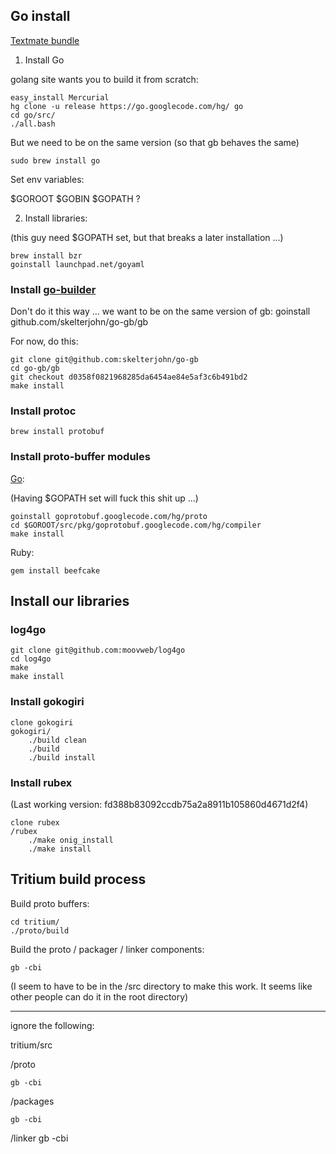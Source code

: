 ## Go install ##

[Textmate bundle](https://github.com/AlanQuatermain/go-tmbundle)

1. Install Go


golang site wants you to build it from scratch:

    easy_install Mercurial
	hg clone -u release https://go.googlecode.com/hg/ go
	cd go/src/
	./all.bash 

But we need to be on the same version (so that gb behaves the same)

    sudo brew install go


Set env variables:

$GOROOT
$GOBIN
$GOPATH ?


2. Install libraries:

(this guy need $GOPATH set, but that breaks a later installation ...)

    brew install bzr
    goinstall launchpad.net/goyaml


### Install [go-builder](http://code.google.com/p/go-gb/) ###

Don't do it this way ... we want to be on the same version of gb:
    goinstall github.com/skelterjohn/go-gb/gb

For now, do this:

    git clone git@github.com:skelterjohn/go-gb
    cd go-gb/gb
    git checkout d0358f0821968285da6454ae84e5af3c6b491bd2
    make install


### Install protoc ###

    brew install protobuf

### Install proto-buffer modules ###

[Go](http://code.google.com/p/goprotobuf/):

  (Having $GOPATH set will fuck this shit up ...)

    goinstall goprotobuf.googlecode.com/hg/proto
    cd $GOROOT/src/pkg/goprotobuf.googlecode.com/hg/compiler
    make install

Ruby:

    gem install beefcake


## Install our libraries ##

### log4go ###

    git clone git@github.com:moovweb/log4go
    cd log4go
    make
    make install

### Install gokogiri ###

    clone gokogiri
	gokogiri/
		./build clean
		./build
		./build install
		
		
### Install rubex ###

  (Last working version: fd388b83092ccdb75a2a8911b105860d4671d2f4)

	clone rubex
	/rubex
		./make onig_install
		./make install		


## Tritium build process ##

Build proto buffers:

    cd tritium/
    ./proto/build

Build the proto / packager / linker components:

    gb -cbi

(I seem to have to be in the /src directory to make this work. It seems like other people can do it in the root directory)


-----

ignore the following:


tritium/src

/proto

    gb -cbi

/packages 

    gb -cbi

/linker
    gb -cbi





